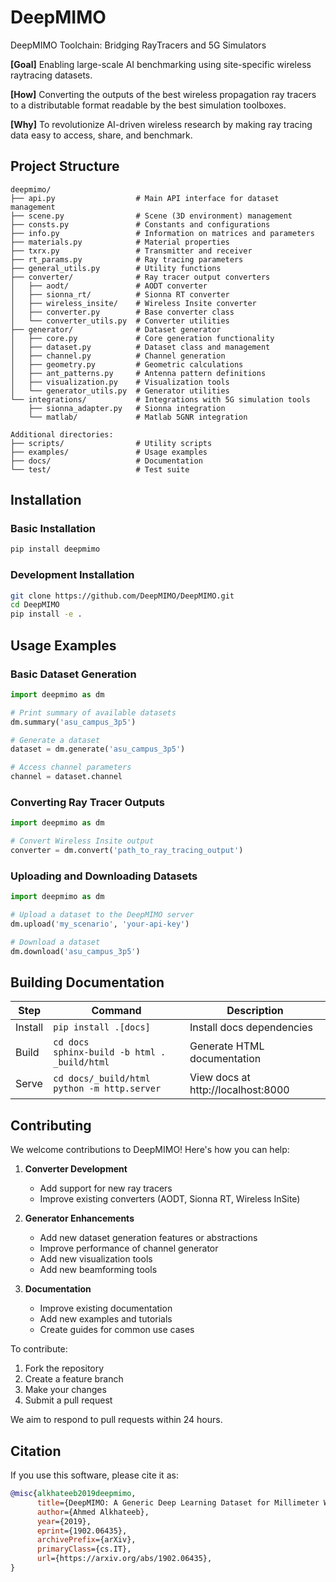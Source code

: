# DeepMIMO
DeepMIMO Toolchain: Bridging RayTracers and 5G Simulators

**[Goal]** Enabling large-scale AI benchmarking using site-specific wireless raytracing datasets.

**[How]** Converting the outputs of the best wireless propagation ray tracers to a distributable format readable by the best simulation toolboxes. 

**[Why]** To revolutionize AI-driven wireless research by making ray tracing data easy to access, share, and benchmark.

## Project Structure
```
deepmimo/
├── api.py                  # Main API interface for dataset management
├── scene.py                # Scene (3D environment) management
├── consts.py               # Constants and configurations
├── info.py                 # Information on matrices and parameters
├── materials.py            # Material properties
├── txrx.py                 # Transmitter and receiver
├── rt_params.py            # Ray tracing parameters
├── general_utils.py        # Utility functions
├── converter/              # Ray tracer output converters
│   ├── aodt/               # AODT converter
│   ├── sionna_rt/          # Sionna RT converter
│   ├── wireless_insite/    # Wireless Insite converter
│   ├── converter.py        # Base converter class
│   └── converter_utils.py  # Converter utilities
├── generator/              # Dataset generator
│   ├── core.py             # Core generation functionality
│   ├── dataset.py          # Dataset class and management
│   ├── channel.py          # Channel generation
│   ├── geometry.py         # Geometric calculations
│   ├── ant_patterns.py     # Antenna pattern definitions
│   ├── visualization.py    # Visualization tools
│   └── generator_utils.py  # Generator utilities
└── integrations/           # Integrations with 5G simulation tools
    ├── sionna_adapter.py   # Sionna integration
    └── matlab/             # Matlab 5GNR integration

Additional directories:
├── scripts/                # Utility scripts
├── examples/               # Usage examples
├── docs/                   # Documentation
└── test/                   # Test suite
```

## Installation

### Basic Installation
```bash
pip install deepmimo
```

### Development Installation
```bash
git clone https://github.com/DeepMIMO/DeepMIMO.git
cd DeepMIMO
pip install -e .
```

## Usage Examples

### Basic Dataset Generation
```python
import deepmimo as dm

# Print summary of available datasets 
dm.summary('asu_campus_3p5')

# Generate a dataset
dataset = dm.generate('asu_campus_3p5')

# Access channel parameters
channel = dataset.channel
```

### Converting Ray Tracer Outputs
```python
import deepmimo as dm

# Convert Wireless Insite output
converter = dm.convert('path_to_ray_tracing_output')
```

### Uploading and Downloading Datasets
```python
import deepmimo as dm

# Upload a dataset to the DeepMIMO server
dm.upload('my_scenario', 'your-api-key')

# Download a dataset
dm.download('asu_campus_3p5')
```

## Building Documentation

| Step    | Command                                           | Description                       |
|---------|---------------------------------------------------|-----------------------------------|
| Install | `pip install .[docs]`                             | Install docs dependencies         |
| Build   | `cd docs`<br>`sphinx-build -b html . _build/html` | Generate HTML documentation       |
| Serve   | `cd docs/_build/html`<br>`python -m http.server`  | View docs at http://localhost:8000|

## Contributing

We welcome contributions to DeepMIMO! Here's how you can help:

1. **Converter Development**
   - Add support for new ray tracers
   - Improve existing converters (AODT, Sionna RT, Wireless InSite)

2. **Generator Enhancements**
   - Add new dataset generation features or abstractions
   - Improve performance of channel generator
   - Add new visualization tools
   - Add new beamforming tools

3. **Documentation**
   - Improve existing documentation
   - Add new examples and tutorials
   - Create guides for common use cases

To contribute:
1. Fork the repository
2. Create a feature branch
3. Make your changes
4. Submit a pull request

We aim to respond to pull requests within 24 hours.

## Citation

If you use this software, please cite it as:

```bibtex
@misc{alkhateeb2019deepmimo,
      title={DeepMIMO: A Generic Deep Learning Dataset for Millimeter Wave and Massive MIMO Applications}, 
      author={Ahmed Alkhateeb},
      year={2019},
      eprint={1902.06435},
      archivePrefix={arXiv},
      primaryClass={cs.IT},
      url={https://arxiv.org/abs/1902.06435}, 
}
```
